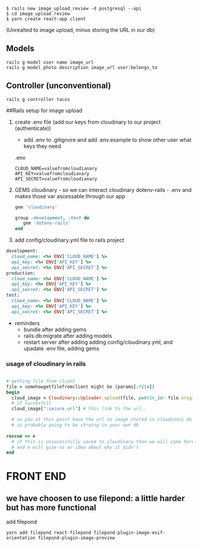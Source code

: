 ```
$ rails new image_upload_review -d postgresql --api
$ cd image_upload_review
$ yarn create react-app client
```

(Unrealted to image upload, minus storing the URL in our db)
## Models
```
rails g model user name image_url 
rails g model photo description image_url user:belongs_to
```

## Controller (unconventional)
```
rails g controller tacos
```

##Rails setup for image upload

1. create .env file (add our keys from cloudinary to our project (authenticate))
   * add .env to .gitignore and add .env.example to show other user what keys they need

   .env
   ```
   CLOUD_NAME=valuefromcloudianary
   API_KEY=valuefromcloudianary
   API_SECRET=valuefromcloudianary
   ```

2. GEMS
    cloudinary - so we can interact cloudinary
    dotenv-rails - .env and makes those var ascessable through our app

    ```ruby
    gem 'cloudinary'

    group :development, :test do
       gem 'dotenv-rails'
    end
    ```
3. add config/cloudinary.yml file to rails project  

```ruby
development:
  cloud_name: <%= ENV['CLOUD_NAME'] %>
  api_key: <%= ENV['API_KEY'] %>
  api_secret: <%= ENV['API_SECRET'] %>
production:
  cloud_name: <%= ENV['CLOUD_NAME'] %>
  api_key: <%= ENV['API_KEY'] %>
  api_secret: <%= ENV['API_SECRET'] %>
test:
  cloud_name: <%= ENV['CLOUD_NAME'] %>
  api_key: <%= ENV['API_KEY'] %>
  api_secret: <%= ENV['API_SECRET'] %>
```

* reminders
  - bundle after adding gems
  - rails db:migrate after adding models
  - restart server after adding adding config/cloudinary.yml, and upadate .env file, adding gems


### usage of cloudinary in rails

```ruby

# getting file from client
file = somehowgetfilefromclient might be (params[:file])
begin
  cloud_image = Cloudinary::Uploader.upload(file, public_id: file.original_filename, secure: true, resource_type: :auto)
  # if succesfull
  cloud_image[":secure_url"] # this link to the url..

  # so you at this point have the url to image stored in cloudinary do whatever you want with it
  # is probably going to be stroing in your own db
 
rescue => e
  # if this is unsucessfully saved to cloudinary than we will come here
  # and e will give us an idea about why it didn't
end
```

# FRONT END

## we have choosen to use filepond: a little harder but has more functional

add filepond
```
yarn add filepond react-filepond filepond-plugin-image-exif-orientation filepond-plugin-image-preview
```
